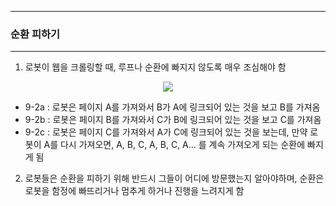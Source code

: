 -----
### 순환 피하기
-----
1. 로봇이 웹을 크롤링할 때, 루프나 순환에 빠지지 않도록 매우 조심해야 함
<div align="center">
<img src="https://github.com/user-attachments/assets/45072541-5dd5-40df-856a-fdec528a60bf">
</div>

  - 9-2a : 로봇은 페이지 A를 가져와서 B가 A에 링크되어 있는 것을 보고 B를 가져옴
  - 9-2b : 로봇은 페이지 B를 가져와서 C가 B에 링크되어 있는 것을 보고 C를 가져옴
  - 9-2c : 로봇은 페이지 C를 가져와서 A가 C에 링크되어 있는 것을 보는데, 만약 로봇이 A를 다시 가져오면, A, B, C, A, B, C, A... 를 계속 가져오게 되는 순환에 빠지게 됨

2. 로봇들은 순환을 피하기 위해 반드시 그들이 어디에 방문했는지 알아야하며, 순환은 로봇을 함정에 빠뜨리거나 멈추게 하거나 진행을 느려지게 함
